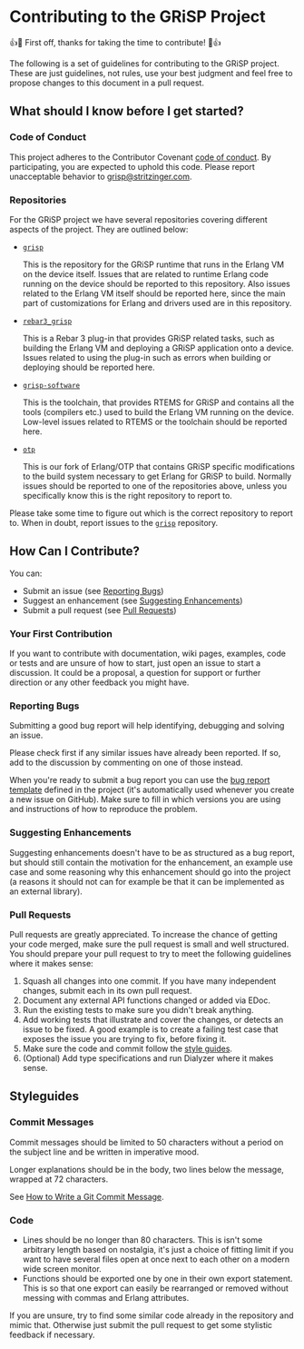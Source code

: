 # Contributing to the GRiSP Project

:+1::tada: First off, thanks for taking the time to contribute! :tada::+1:

The following is a set of guidelines for contributing to the GRiSP project. These are just
guidelines, not rules, use your best judgment and feel free to propose changes
to this document in a pull request.

## What should I know before I get started?

### Code of Conduct

This project adheres to the Contributor Covenant
[code of conduct](CODE_OF_CONDUCT.md). By participating, you are expected to
uphold this code. Please report unacceptable behavior to
[grisp@stritzinger.com](mailto:grisp@stritzinger.com).

### Repositories

For the GRiSP project we have several repositories covering different aspects of the project. They are outlined below:

* [`grisp`](https://github.com/grisp/grisp)

  This is the repository for the GRiSP runtime that runs in the Erlang VM on the device itself. Issues that are related to runtime Erlang code running on the device should be reported to this repository. Also issues related to the Erlang VM itself should be reported here, since the main part of customizations for Erlang and drivers used are in this repository.

* [`rebar3_grisp`](https://github.com/grisp/rebar3_grisp)

  This is a Rebar 3 plug-in that provides GRiSP related tasks, such as building the Erlang VM and deploying a GRiSP application onto a device. Issues related to using the plug-in such as errors when building or deploying should be reported here.
  
* [`grisp-software`](https://github.com/grisp/grisp-software)

  This is the toolchain, that provides RTEMS for GRiSP and contains all the tools (compilers etc.) used to build the Erlang VM running on the device. Low-level issues related to RTEMS or the toolchain should be reported here.

* [`otp`](https://github.com/grisp/otp)

  This is our fork of Erlang/OTP that contains GRiSP specific modifications to the build system necessary to get Erlang for GRiSP to build. Normally issues should be reported to one of the repositories above, unless you specifically know this is the right repository to report to.
  
Please take some time to figure out which is the correct repository to report to. When in doubt, report issues to the [`grisp`](https://github.com/grisp/grisp) repository.

## How Can I Contribute?

You can:

* Submit an issue (see [Reporting Bugs](#reporting-bugs))
* Suggest an enhancement (see [Suggesting Enhancements](#suggesting-enhancements))
* Submit a pull request (see [Pull Requests](#pull-requests))

### Your First Contribution

If you want to contribute with documentation, wiki pages, examples, code or
tests and are unsure of how to start, just open an issue to start a discussion.
It could be a proposal, a question for support or further direction or any
other feedback you might have.

### Reporting Bugs

Submitting a good bug report will help identifying, debugging and solving an
issue.

Please check first if any similar issues have already been reported. If so,
add to the discussion by commenting on one of those instead.

When you're ready to submit a bug report you can use the
[bug report template](.github/ISSUE_TEMPLATE.md) defined in the project (it's
automatically used whenever you create a new issue on GitHub). Make sure to
fill in which versions you are using and instructions of how to reproduce the
problem.

### Suggesting Enhancements

Suggesting enhancements doesn't have to be as structured as a bug report, but
should still contain the motivation for the enhancement, an example use case
and some reasoning why this enhancement should go into the project (a reasons it
should not can for example be that it can be implemented as an external library).

### Pull Requests

Pull requests are greatly appreciated. To increase the chance of getting your code
merged, make sure the pull request is small and well structured. You should
prepare your pull request to try to meet the following guidelines where it
makes sense:

1. Squash all changes into one commit. If you have many independent changes,
   submit each in its own pull request.
2. Document any external API functions changed or added via EDoc.
3. Run the existing tests to make sure you didn't break anything.
3. Add working tests that illustrate and cover the changes, or detects an issue
   to be fixed. A good example is to create a failing test case that exposes the issue you are trying to fix, before fixing it.
4. Make sure the code and commit follow the [style guides](#styleguides).
5. (Optional) Add type specifications and run Dialyzer where it makes sense.

## Styleguides

### Commit Messages

Commit messages should be limited to 50 characters without a period on the
subject line and be written in imperative mood.

Longer explanations should be in the body, two lines below the message, wrapped at 72 characters.

See [How to Write a Git Commit Message](http://chris.beams.io/posts/git-commit/).

### Code

* Lines should be no longer than 80 characters. This is isn't some arbitrary
  length based on nostalgia, it's just a choice of fitting limit if you want
  to have several files open at once next to each other on a modern wide screen
  monitor.
* Functions should be exported one by one in their own export statement. This
  is so that one export can easily be rearranged or removed without messing
  with commas and Erlang attributes.

If you are unsure, try to find some similar code already in the repository and
mimic that. Otherwise just submit the pull request to get some stylistic
feedback if necessary.
